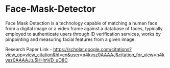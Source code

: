 # Face-Mask-Detector
Face Mask Detection is a technology capable of matching a human face from a digital image or a video frame against a database of faces, typically employed to authenticate users through ID verification services, works by pinpointing and measuring facial features from a given image.

Research Paper Link - https://scholar.google.com/citations?view_op=view_citation&hl=en&user=n4kvsz0AAAAJ&citation_for_view=n4kvsz0AAAAJ:u5HHmVD_uO8C
